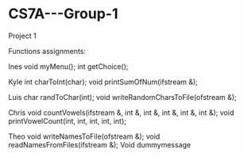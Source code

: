 # CS7A---Group-1

Project 1

Functions assignments:

Ines
void myMenu();
int getChoice();

Kyle
int charToInt(char);
void printSumOfNum(ifstream &);

Luis
char randToChar(int);
void writeRandomCharsToFile(ofstream &);

Chris
void countVowels(ifstream &, int &, int &, int &, int &, int &);
void printVowelCount(int, int, int, int, int);

Theo
void writeNamesToFile(ofstream &);
void readNamesFromFiles(ifstream &);
Void dummymessage
